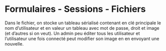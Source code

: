 # Formulaires - Sessions - Fichiers

Dans le fichier, on stocke un tableau sérialisé contenant en clé principale le nom d’utilisateur et en valeur un tableau avec mot de passe, droit et image (et d’autres si on veut). Un admin peu éditer tous les utilisateur et l’utilisateur une fois connecté peut modifier son image en en envoyant une nouvelle. 